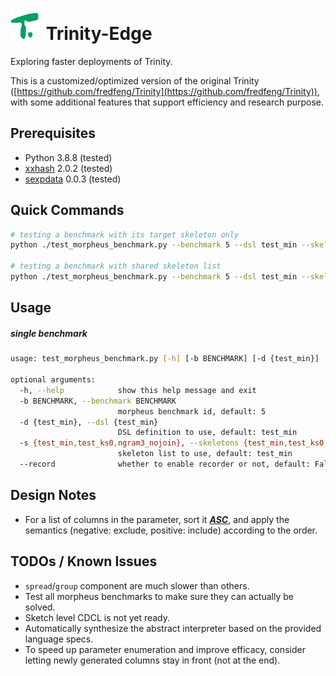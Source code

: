 <div align="left">
  <h1>
    <img src="./resources/logo_matrix.png" width=50>
  	Trinity-Edge
  </h1>
</div>

Exploring faster deployments of Trinity.

This is a customized/optimized version of the original Trinity ([https://github.com/fredfeng/Trinity](https://github.com/fredfeng/Trinity)), with some additional features that support efficiency and research purpose.

## Prerequisites

- Python 3.8.8 (tested)
- [xxhash](https://github.com/ifduyue/python-xxhash) 2.0.2 (tested)
- [sexpdata](https://github.com/jd-boyd/sexpdata) 0.0.3 (tested)

## Quick Commands

```bash
# testing a benchmark with its target skeleton only
python ./test_morpheus_benchmark.py --benchmark 5 --dsl test_min --skeletons test_min

# testing a benchmark with shared skeleton list
python ./test_morpheus_benchmark.py --benchmark 5 --dsl test_min --skeletons ngram3_nojoin
```

## Usage

##### single benchmark

```bash
usage: test_morpheus_benchmark.py [-h] [-b BENCHMARK] [-d {test_min}] [-s {test_min,test_ks0,ngram3_nojoin}] [--record]

optional arguments:
  -h, --help            show this help message and exit
  -b BENCHMARK, --benchmark BENCHMARK
                        morpheus benchmark id, default: 5
  -d {test_min}, --dsl {test_min}
                        DSL definition to use, default: test_min
  -s {test_min,test_ks0,ngram3_nojoin}, --skeletons {test_min,test_ks0,ngram3_nojoin}
                        skeleton list to use, default: test_min
  --record              whether to enable recorder or not, default: False
```

## Design Notes

- For a list of columns in the parameter, sort it **<u>*ASC*</u>**, and apply the semantics (negative: exclude, positive: include) according to the order.

## TODOs / Known Issues

- `spread`/`group` component are much slower than others.
- Test all morpheus benchmarks to make sure they can actually be solved.
- Sketch level CDCL is not yet ready.
- Automatically synthesize the abstract interpreter based on the provided language specs.
- To speed up parameter enumeration and improve efficacy, consider letting newly generated columns stay in front (not at the end).